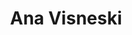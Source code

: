 ---
title: Ana Visneski
organization: AWS
talk: "Using AWS Solutions During Disasters"
permalink: /speakers/#ana-visneski
---